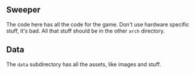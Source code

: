 ## Sweeper
The code here has all the code for the game. Don't use hardware specific stuff, it's bad. All that stuff should be in the other `arch` directory.

## Data
The `data` subdirectory has all the assets, like images and stuff.

